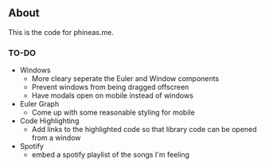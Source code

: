 ## About
This is the code for phineas.me. 

### TO-DO
- Windows
    - More cleary seperate the Euler and Window components
    - Prevent windows from being dragged offscreen
    - Have modals open on mobile instead of windows
- Euler Graph
    - Come up with some reasonable styling for mobile
- Code Highlighting
    - Add links to the highlighted code so that library 
    code can be opened from a window
- Spotify 
    - embed a spotify playlist of the songs I'm feeling
